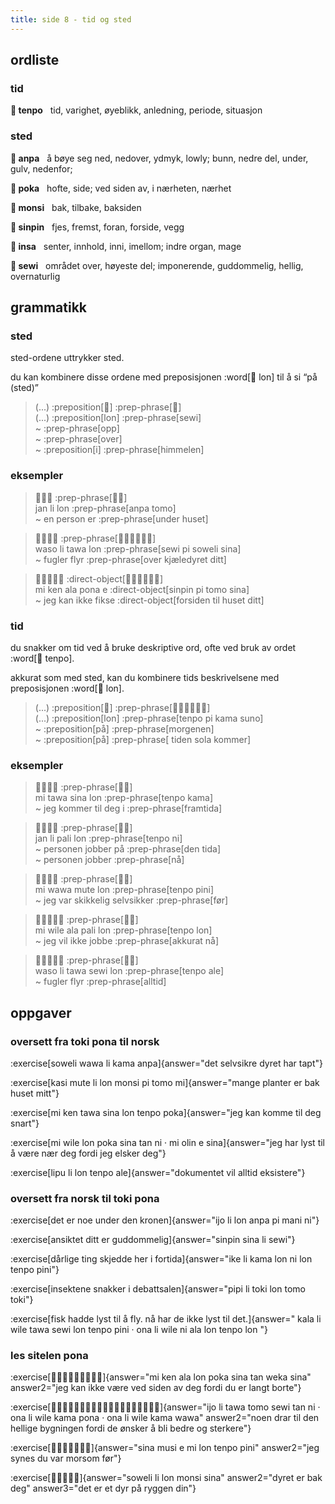 ```yaml
---
title: side 8 - tid og sted 
---
```


## ordliste
### tid

**󱥫 tenpo**&nbsp;&nbsp;&nbsp;tid, varighet, øyeblikk, anledning, periode, situasjon

### sted

**󱤅 anpa**&nbsp;&nbsp;&nbsp;å bøye seg ned, nedover, ydmyk, lowly; bunn, nedre del, under, gulv, nedenfor;

**󱥒 poka**&nbsp;&nbsp;&nbsp;hofte, side; ved siden av, i nærheten, nærhet

**󱤸 monsi**&nbsp;&nbsp;&nbsp;bak, tilbake, baksiden

**󱥟 sinpin**&nbsp;&nbsp;&nbsp;fjes, fremst, foran, forside, vegg

**󱤏 insa**&nbsp;&nbsp;&nbsp;senter, innhold, inni, imellom; indre organ, mage

**󱥚 sewi**&nbsp;&nbsp;&nbsp;området over, høyeste del; imponerende, guddommelig, hellig, overnaturlig

## grammatikk
### sted

sted-ordene uttrykker sted.

du kan kombinere disse ordene med preposisjonen :word[󱤬 lon] til å si “på (sted)” 

> (...) :preposition[󱤬] :prep-phrase[󱥚] \
> (...) :preposition[lon] :prep-phrase[sewi] \
> ~ :prep-phrase[opp] \
> ~ :prep-phrase[over] \
> ~ :preposition[i] :prep-phrase[himmelen]

### eksempler

> 󱤑󱤧󱤬 :prep-phrase[󱤅󱥭] \
> jan li lon :prep-phrase[anpa tomo] \
> ~ en person er :prep-phrase[under huset]

> 󱥴󱤧󱥩󱤬 :prep-phrase[󱥚󱥍󱦗󱥢󱥞󱦘] \
> waso li tawa lon :prep-phrase[sewi pi soweli sina] \
> ~ fugler flyr :prep-phrase[over kjæledyret ditt]

> 󱤴󱤘󱤂󱥔󱤉 :direct-object[󱥟󱥍󱦗󱥭󱥞󱦘] \
> mi ken ala pona e :direct-object[sinpin pi tomo sina] \
> ~ jeg kan ikke fikse :direct-object[forsiden til huset ditt]

### tid
du snakker om tid ved å bruke deskriptive ord, ofte ved bruk av ordet :word[󱥫 tenpo].

akkurat som med sted, kan du kombinere tids beskrivelsene med preposisjonen :word[󱤬 lon]. 

> (...) :preposition[󱤬] :prep-phrase[󱥫󱥍󱦗󱤖󱥤󱦘] \
> (...) :preposition[lon] :prep-phrase[tenpo pi kama suno] \
> ~ :preposition[på] :prep-phrase[morgenen] \
> ~ :preposition[på] :prep-phrase[ tiden sola kommer]

### eksempler
> 󱤴󱥩󱥞󱤬 :prep-phrase[󱥫󱤖] \
> mi tawa sina lon :prep-phrase[tenpo kama] \
> ~ jeg kommer til deg i :prep-phrase[framtida]

> 󱤑󱤧󱥉󱤬 :prep-phrase[󱥫󱥁] \
> jan li pali lon :prep-phrase[tenpo ni] \
> ~ personen jobber på :prep-phrase[den tida] \
> ~ personen jobber :prep-phrase[nå]

> 󱤴󱥵󱤼󱤬 :prep-phrase[󱥫󱥐] \
> mi wawa mute lon :prep-phrase[tenpo pini] \
> ~ jeg var skikkelig selvsikker :prep-phrase[før]

> 󱤴󱥷󱤂󱥉󱤬 :prep-phrase[󱥫󱤬] \
> mi wile ala pali lon :prep-phrase[tenpo lon] \
> ~ jeg vil ikke jobbe :prep-phrase[akkurat nå]

> 󱥴󱤧󱥩󱥚󱤬 :prep-phrase[󱥫󱤄] \
> waso li tawa sewi lon :prep-phrase[tenpo ale] \
> ~ fugler flyr :prep-phrase[alltid]

## oppgaver
### oversett fra toki pona til norsk 
:exercise[soweli wawa li kama anpa]{answer="det selvsikre dyret har tapt"}

:exercise[kasi mute li lon monsi pi tomo mi]{answer="mange planter er bak huset mitt"}

:exercise[mi ken tawa sina lon tenpo poka]{answer="jeg kan komme til deg snart"}

:exercise[mi wile lon poka sina tan ni · mi olin e sina]{answer="jeg har lyst til å være nær deg fordi jeg elsker deg"}

:exercise[lipu li lon tenpo ale]{answer="dokumentet vil alltid eksistere"}

### oversett fra norsk til toki pona
:exercise[det er noe under den kronen]{answer="ijo li lon anpa pi mani ni"}

:exercise[ansiktet ditt er guddommelig]{answer="sinpin sina li sewi"}

:exercise[dårlige ting skjedde her i fortida]{answer="ike li kama lon ni lon tenpo pini"}

:exercise[insektene snakker i debattsalen]{answer="pipi li toki lon tomo toki"}

:exercise[fisk hadde lyst til å fly. nå har de ikke lyst til det.]{answer=" kala li wile tawa sewi lon tenpo pini · ona li wile ni ala lon tenpo lon "}

### les sitelen pona
:exercise[󱤴󱤘󱤂󱤬󱥒󱥞󱥧󱥶󱥞]{answer="mi ken ala lon poka sina tan weka sina" answer2="jeg kan ikke være ved siden av deg fordi du er langt borte"}

:exercise[󱤌󱤧󱥩󱥭󱥚󱥧󱥁󱦜󱥆󱤧󱥷󱤖󱥔󱦜󱥆󱤧󱥷󱤖󱥵]{answer="ijo li tawa tomo sewi tan ni · ona li wile kama pona · ona li wile kama wawa" answer2="noen drar til den hellige bygningen fordi de ønsker å bli bedre og sterkere"}

:exercise[󱥞󱤻󱤉󱤴󱤬󱥫󱥐]{answer="sina musi e mi lon tenpo pini" answer2="jeg synes du var morsom før"}

:exercise[󱥢󱤧󱤬󱤸󱥞]{answer="soweli li lon monsi sina" answer2="dyret er bak deg" answer3="det er et dyr på ryggen din"}